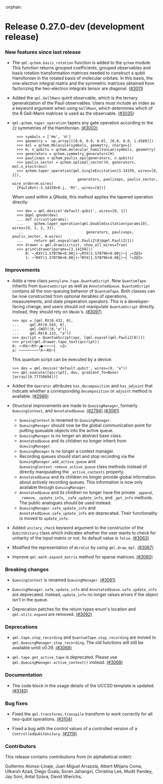 :orphan:

# Release 0.27.0-dev (development release)

<h3>New features since last release</h3>

* The `qml.qchem.basis_rotation` function is added to the `qchem` module. This function returns
  grouped coefficients, grouped observables and basis rotation transformation matrices needed to
  construct a qubit Hamiltonian in the rotated basis of molecular orbitals. In this basis, the
  one-electron integral matrix and the symmetric matrices obtained from factorizing the two-electron
  integrals tensor are diagonal.
  ([#3011](https://github.com/PennyLaneAI/pennylane/pull/3011))

* Added the `qml.GellMann` qutrit observable, which is the ternary generalization of the Pauli observables. Users must include an index as a
keyword argument when using `GellMann`, which determines which of the 8 Gell-Mann matrices is used as the observable.
  ([#3035](https://github.com/PennyLaneAI/pennylane/pull/3035))

* `qml.qchem.taper_operation` tapers any gate operation according to the `Z2`
  symmetries of the Hamiltonian.
  [(#3002)](https://github.com/PennyLaneAI/pennylane/pull/3002)

  ```pycon
    >>> symbols = ['He', 'H']
    >>> geometry =  np.array([[0.0, 0.0, 0.0], [0.0, 0.0, 1.4589]])
    >>> mol = qchem.Molecule(symbols, geometry, charge=1)
    >>> H, n_qubits = qchem.molecular_hamiltonian(symbols, geometry)
    >>> generators = qchem.symmetry_generators(H)
    >>> paulixops = qchem.paulix_ops(generators, n_qubits)
    >>> paulix_sector = qchem.optimal_sector(H, generators, mol.n_electrons)
    >>> qchem.taper_operation(qml.SingleExcitation(3.14159, wires=[0, 2]),
                                generators, paulixops, paulix_sector, wire_order=H.wires)
    [PauliRot(-3.14159+0.j, 'RY', wires=[0])]
    ```

  When used within a QNode, this method applies the tapered operation directly:

  ```pycon
    >>> dev = qml.device('default.qubit', wires=[0, 1])
    >>> @qml.qnode(dev)
    ... def circuit(params):
    ...     qchem.taper_operation(qml.DoubleExcitation(params[0], wires=[0, 1, 2, 3]),
    ...                             generators, paulixops, paulix_sector, H.wires)
    ...     return qml.expval(qml.PauliZ(0)@qml.PauliZ(1))
    >>> drawer = qml.draw(circuit, show_all_wires=True)
    >>> print(drawer(params=[3.14159]))
        0: ─╭RXY(1.570796+0.00j)─╭RYX(1.570796+0.00j)─┤ ╭<Z@Z>
        1: ─╰RXY(1.570796+0.00j)─╰RYX(1.570796+0.00j)─┤ ╰<Z@Z>
  ```

<h3>Improvements</h3>

* Adds a new class `pennylane.tape.QuantumScript`. Now `QuantumTape` inherits from `QuantumScript` as well
  as `AnnotatedQueue`. `QuantumScript` contains all the non-queuing behavior of `QuantumTape`. Both classes
  can be now constructed from optional iterables of operations, measurements, and state preperation operators.
  This is a developer-facing change, and users should not manipulate `QuantumScript` directly.  Instead, they
  should rely on `QNode`'s.
  [(#3097)](https://github.com/PennyLaneAI/pennylane/pull/3097)

  ```pycon
  >>> ops = [qml.RX(0.432, 0),
  ...     qml.RY(0.543, 0),
  ...     qml.CNOT((0,"a")),
  ...     qml.RX(0.133, "a")]
  >>> qscript = QuantumScript(ops, [qml.expval(qml.PauliZ(0))])
  >>> print(qml.drawer.tape_text(qscript))
  0: ──RX──RY─╭●─────┤  <Z>
  a: ─────────╰X──RX─┤     
  ```

  This quantum script can be executed by a device:

  ```pycon
  >>> dev = qml.device('default.qubit', wires=(0, "a"))
  >>> qml.execute([qscript], dev, gradient_fn=None)
  [array([0.77750694])]
  ```

* Added the `Operator` attributes `has_decomposition` and `has_adjoint` that indicate
  whether a corresponding `decomposition` or `adjoint` method is available.
  [(#2986)](https://github.com/PennyLaneAI/pennylane/pull/2986)

* Structural improvements are made to `QueuingManager`, formerly `QueuingContext`, and `AnnotatedQueue`.
  [(#2794)](https://github.com/PennyLaneAI/pennylane/pull/2794)
  [(#3061)](https://github.com/PennyLaneAI/pennylane/pull/3061)

   - `QueuingContext` is renamed to `QueuingManager`.
   - `QueuingManager` should now be the global communication point for putting queuable objects into the active queue.
   - `QueuingManager` is no longer an abstract base class.
   - `AnnotatedQueue` and its children no longer inherit from `QueuingManager`.
   - `QueuingManager` is no longer a context manager.
   -  Recording queues should start and stop recording via the `QueuingManager.add_active_queue` and 
     `QueueingContext.remove_active_queue` class methods instead of directly manipulating the `_active_contexts` property.
   - `AnnotatedQueue` and its children no longer provide global information about actively recording queues. This information
      is now only available through `QueuingManager`.
   - `AnnotatedQueue` and its children no longer have the private `_append`, `_remove`, `_update_info`, `_safe_update_info`,
      and `_get_info` methods. The public analogues should be used instead.
   - `QueuingManager.safe_update_info` and `AnnotatedQueue.safe_update_info` are deprecated.  Their functionality is moved to
      `update_info`.

* Added `unitary_check` keyword argument to the constructor of the `QubitUnitary` class which
  indicates whether the user wants to check for unitarity of the input matrix or not. Its default
  value is `false`.
  [(#3063)](https://github.com/PennyLaneAI/pennylane/pull/3063)
   
* Modified the representation of `WireCut` by using `qml.draw_mpl`.
  [(#3067)](https://github.com/PennyLaneAI/pennylane/pull/3067)

* Improve `qml.math.expand_matrix` method for sparse matrices.
  [(#3060)](https://github.com/PennyLaneAI/pennylane/pull/3060)

<h3>Breaking changes</h3>

 * `QueuingContext` is renamed `QueuingManager`.
  [(#3061)](https://github.com/PennyLaneAI/pennylane/pull/3061)

 * `QueuingManager.safe_update_info` and `AnnotatedQueue.safe_update_info` are deprecated. Instead, `update_info` no longer raises errors
   if the object isn't in the queue.

 * Deprecation patches for the return types enum's location and `qml.utils.expand` are removed.
   [(#3092)](https://github.com/PennyLaneAI/pennylane/pull/3092)

<h3>Deprecations</h3>

* `qml.tape.stop_recording` and `QuantumTape.stop_recording` are moved to `qml.QueuingManager.stop_recording`.
  The old functions will still be available untill v0.29.
  [(#3068)](https://github.com/PennyLaneAI/pennylane/pull/3068)

* `qml.tape.get_active_tape` is deprecated. Please use `qml.QueuingManager.active_context()` instead.
  [(#3068)](https://github.com/PennyLaneAI/pennylane/pull/3068)

<h3>Documentation</h3>

* The code block in the usage details of the UCCSD template is updated.
  [(#3140)](https://github.com/PennyLaneAI/pennylane/pull/3140)

<h3>Bug fixes</h3>

* Fixed the `qml.transforms.transpile` transform to work correctly for all two-qubit operations.
  [(#3104)](https://github.com/PennyLaneAI/pennylane/pull/3104)

* Fixed a bug with the control values of a controlled version of a `ControlledQubitUnitary`.
  [(#3119)](https://github.com/PennyLaneAI/pennylane/pull/3119)

<h3>Contributors</h3>

This release contains contributions from (in alphabetical order):

Guillermo Alonso-Linaje,
Juan Miguel Arrazola,
Albert Mitjans Coma,
Utkarsh Azad,
Diego Guala,
Soran Jahangiri,
Christina Lee,
Mudit Pandey,
Jay Soni,
Antal Száva,
David Wierichs,
